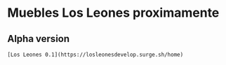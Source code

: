 # Muebles Los Leones proximamente


## Alpha version

```
[Los Leones 0.1](https://losleonesdevelop.surge.sh/home)
```